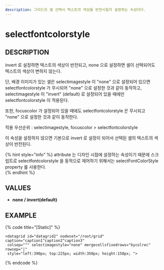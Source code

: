 ```yaml
---
description: 그리드의 셀 선택시 텍스트의 색상을 반전시킬지 설정하는 속성이다.
---
```


# selectfontcolorstyle

## DESCRIPTION

invert 로 설정하면 텍스트의 색상이 반전되고, none 으로 설정하면 셀이 선택되어도 텍스트의 색상이 변하지 않는다.

단, 배경 이미지가 있는 셀은 selectimagestyle 이 "none" 으로 설정되어 있으면 selectfontcolorstyle 가 무시되어 "none" 으로 설정한 것과 같이 동작하고, selectimagestyle 이 "invert" \(default\) 로 설정되어 있을 때에만 selectfontcolorstyle 이 적용된다. 

또한, focuscolor 가 설정되어 있을 때에도 selectfontcolorstyle 은 무시되고 "none" 으로 설정한 것과 같이 동작한다.

적용 우선순위 : selectimagestyle, focuscolor &gt; selectfontcolorstyle

이 속성을 설정하지 않으면 기본으로 invert 로 설정이 되어서 선택된 셀의 텍스트의 색상이 반전된다.

{% hint style="info" %}
 attribute 는 디자인 시점에 설정하는 속성이기 때문에 스크립트로 selectfontcolorstyle 을 동적으로 제어하기 위해서는 selectFontColorStyle property 를 사용한다.                         
{% endhint %}

## VALUES

* **none / invert\(default\)**

## EXAMPLE

{% code title="\[Static\]" %}
```markup
<datagrid id="datagrid2" nodeset="/root/grid" caption="caption1^caption2^caption3"
 colsep="^" selectimagestyle="none" mergecellsfixedrows="bycolrec" rowsep="|" 
 style="left:390px; top:225px; width:350px; height:150px; ">
```
{% endcode %}

